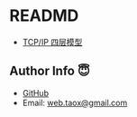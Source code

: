 #  READMD

* [TCP/IP 四层模型](./docs/tcp-ip-model.md)

## Author Info 😇

* [GitHub](https://github.com/Tao-Quixote)
* Email: <web.taox@gmail.com>